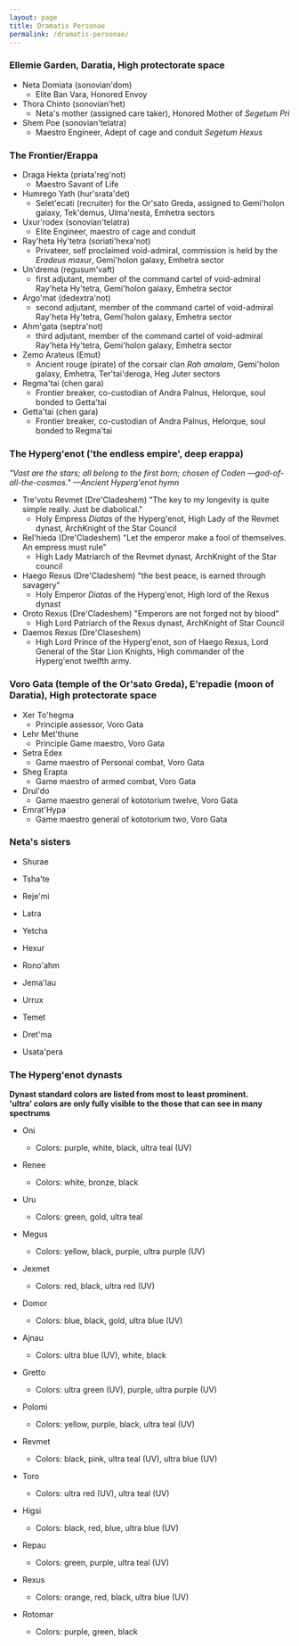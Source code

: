 ```yaml
---
layout: page
title: Dramatis Personae
permalink: /dramatis-personae/
---
```


### Ellemie Garden, Daratia, High protectorate space

- Neta Domiata (sonovian'dom)
    - Elite Ban Vara, Honored Envoy
- Thora Chinto (sonovian'het)
    - Neta's mother (assigned care taker), Honored Mother of _Segetum Pri_
- Shem Poe (sonovian'telatra)
    - Maestro Engineer, Adept of cage and conduit _Segetum Hexus_

### The Frontier/Erappa

- Draga Hekta (priata'reg'not)
    - Maestro Savant of Life
- Humrego Yath (hur'srata'det)
    - Selet'ecati (recruiter) for the Or'sato Greda, assigned to Gemi'holon galaxy, Tek'demus, Ulma'nesta, Emhetra sectors
- Uxur'rodex (sonovian'telatra)
    - Elite Engineer, maestro of cage and conduit
- Ray'heta Hy'tetra (soriati'hexa'not)
    - Privateer, self proclaimed void-admiral, commission is held by the _Eradeus maxur_, Gemi'holon galaxy, Emhetra sector
- Un'drema (regusum'vaft)
    - first adjutant, member of the command cartel of void-admiral Ray'heta Hy'tetra, Gemi'holon galaxy, Emhetra sector
- Argo'mat (dedextra'not)
    - second adjutant, member of the command cartel of void-admiral Ray'heta Hy'tetra, Gemi'holon galaxy, Emhetra sector
- Ahm'gata (septra'not)
    - third adjutant, member of the command cartel of void-admiral Ray'heta Hy'tetra, Gemi'holon galaxy, Emhetra sector
- Zemo Arateus (Emut)
    - Ancient rouge (pirate) of the corsair clan _Rah amalam_, Gemi'holon galaxy, Emhetra, Ter'tai'deroga, Heg Juter sectors
- Regma'tai (chen gara)
    - Frontier breaker, co-custodian of Andra Palnus, Helorque, soul bonded to Getta'tai
- Getta'tai (chen gara)
    - Frontier breaker, co-custodian of Andra Palnus, Helorque, soul bonded to Regma'tai

### The Hyperg'enot ('the endless empire', deep erappa)
_"Vast are the stars; all belong to the first born; chosen of Coden —god-of-all-the-cosmos." —Ancient Hyperg'enot hymn_

- Tre'votu Revmet (Dre'Cladeshem) "The key to my longevity is quite simple really. Just be diabolical."
    - Holy Empress _Diatas_ of the Hyperg'enot, High Lady of the Revmet dynast, ArchKnight of the Star Council
- Rel'hieda (Dre'Cladeshem) "Let the emperor make a fool of themselves. An empress must rule"
    - High Lady Matriarch of the Revmet dynast, ArchKnight of the Star council
- Haego Rexus (Dre'Cladeshem) "the best peace, is earned through savagery"
    - Holy Emperor _Diatas_ of the Hyperg'enot, High lord of the Rexus dynast
- Oroto Rexus (Dre'Cladeshem) "Emperors are not forged not by blood"
    - High Lord Patriarch of the Rexus dynast, ArchKnight of Star Council
- Daemos Rexus (Dre'Claseshem)
    - High Lord Prince of the Hyperg'enot, son of Haego Rexus, Lord General of the Star Lion Knights, High commander of the Hyperg'enot twelfth army.


### Voro Gata (temple of the Or'sato Greda), E'repadie (moon of Daratia), High protectorate space

- Xer To'hegma
    - Principle assessor, Voro Gata
- Lehr Met'thune
    - Principle Game maestro, Voro Gata
- Setra Edex
    - Game maestro of Personal combat, Voro Gata
- Sheg Erapta
    - Game maestro of armed combat, Voro Gata
- Drul'do
    - Game maestro general of kototorium twelve, Voro Gata
- Emrat'Hypa
    - Game maestro general of kototorium two, Voro Gata

### Neta's sisters

- Shurae
- Tsha'te
- Reje'mi

- Latra
- Yetcha
- Hexur

- Rono'ahm
- Jema'lau
- Urrux

- Temet
- Dret'ma
- Usata'pera

### The Hyperg'enot dynasts

**Dynast standard colors are listed from most to least prominent.**<br>
**'ultra' colors are only fully visible to the those that can see in many spectrums**

- Oni
  - Colors: purple, white, black, ultra teal (UV)
- Renee
  - Colors: white, bronze, black
- Uru
  - Colors: green, gold, ultra teal
- Megus
  - Colors: yellow, black, purple, ultra purple (UV)
- Jexmet
  - Colors: red, black, ultra red (UV)

- Domor
  - Colors: blue, black, gold, ultra blue (UV)
- Ajnau
  - Colors: ultra blue (UV), white, black
- Gretto
  - Colors: ultra green (UV), purple, ultra purple (UV)
- Polomi
  - Colors: yellow, purple, black, ultra teal (UV)
- Revmet
  - Colors: black, pink, ultra teal (UV), ultra blue (UV)

- Toro
  - Colors: ultra red (UV), ultra teal (UV)
- Higsi
  - Colors: black, red, blue, ultra blue (UV)
- Repau
  - Colors: green, purple, ultra teal (UV)
- Rexus
  - Colors: orange, red, black, ultra blue (UV)
- Rotomar
  - Colors: purple, green, black
